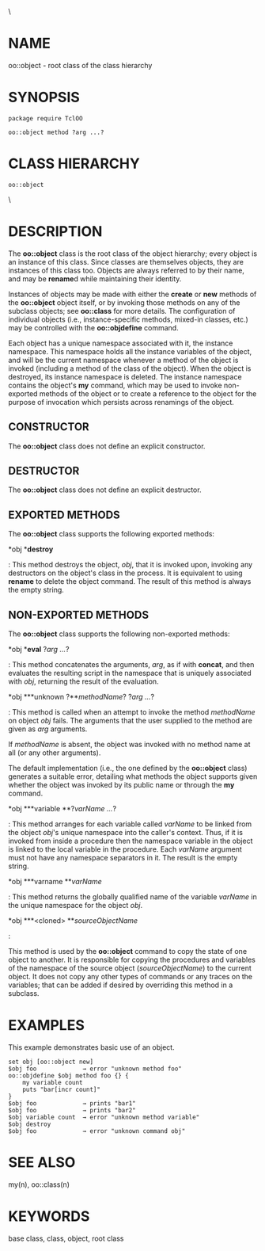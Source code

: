 \

# NAME

oo::object - root class of the class hierarchy

# SYNOPSIS

    package require TclOO

    oo::object method ?arg ...?

# CLASS HIERARCHY

    oo::object

\

# DESCRIPTION

The **oo::object** class is the root class of the object hierarchy;
every object is an instance of this class. Since classes are themselves
objects, they are instances of this class too. Objects are always
referred to by their name, and may be **rename**d while maintaining
their identity.

Instances of objects may be made with either the **create** or **new**
methods of the **oo::object** object itself, or by invoking those
methods on any of the subclass objects; see **oo::class** for more
details. The configuration of individual objects (i.e.,
instance-specific methods, mixed-in classes, etc.) may be controlled
with the **oo::objdefine** command.

Each object has a unique namespace associated with it, the instance
namespace. This namespace holds all the instance variables of the
object, and will be the current namespace whenever a method of the
object is invoked (including a method of the class of the object). When
the object is destroyed, its instance namespace is deleted. The instance
namespace contains the object\'s **my** command, which may be used to
invoke non-exported methods of the object or to create a reference to
the object for the purpose of invocation which persists across renamings
of the object.

## CONSTRUCTOR

The **oo::object** class does not define an explicit constructor.

## DESTRUCTOR

The **oo::object** class does not define an explicit destructor.

## EXPORTED METHODS

The **oo::object** class supports the following exported methods:

*obj ***destroy**

:   This method destroys the object, *obj*, that it is invoked upon,
    invoking any destructors on the object\'s class in the process. It
    is equivalent to using **rename** to delete the object command. The
    result of this method is always the empty string.

## NON-EXPORTED METHODS

The **oo::object** class supports the following non-exported methods:

*obj ***eval** ?*arg \...*?

:   This method concatenates the arguments, *arg*, as if with
    **concat**, and then evaluates the resulting script in the namespace
    that is uniquely associated with *obj*, returning the result of the
    evaluation.

*obj ***unknown ?***methodName*? ?*arg \...*?

:   This method is called when an attempt to invoke the method
    *methodName* on object *obj* fails. The arguments that the user
    supplied to the method are given as *arg* arguments.

If *methodName* is absent, the object was invoked with no method name at
all (or any other arguments).

The default implementation (i.e., the one defined by the **oo::object**
class) generates a suitable error, detailing what methods the object
supports given whether the object was invoked by its public name or
through the **my** command.

*obj ***variable **?*varName \...*?

:   This method arranges for each variable called *varName* to be linked
    from the object *obj*\'s unique namespace into the caller\'s
    context. Thus, if it is invoked from inside a procedure then the
    namespace variable in the object is linked to the local variable in
    the procedure. Each *varName* argument must not have any namespace
    separators in it. The result is the empty string.

*obj ***varname ***varName*

:   This method returns the globally qualified name of the variable
    *varName* in the unique namespace for the object *obj*.

*obj ***\<cloned\> ***sourceObjectName*

:   

This method is used by the **oo::object** command to copy the state of
one object to another. It is responsible for copying the procedures and
variables of the namespace of the source object (*sourceObjectName*) to
the current object. It does not copy any other types of commands or any
traces on the variables; that can be added if desired by overriding this
method in a subclass.

# EXAMPLES

This example demonstrates basic use of an object.

    set obj [oo::object new]
    $obj foo             → error "unknown method foo"
    oo::objdefine $obj method foo {} {
        my variable count
        puts "bar[incr count]"
    }
    $obj foo             → prints "bar1"
    $obj foo             → prints "bar2"
    $obj variable count  → error "unknown method variable"
    $obj destroy
    $obj foo             → error "unknown command obj"

# SEE ALSO

my(n), oo::class(n)

# KEYWORDS

base class, class, object, root class
